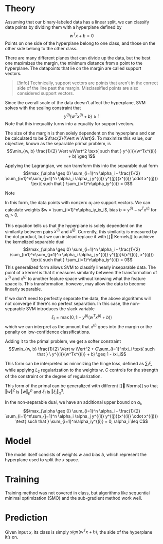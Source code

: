 # Theory
Assuming that our binary-labeled data has a linear split, we can classify data points by dividing them with a hyperplane defined by $$w^Tx + b = 0$$Points on one side of the hyperplane belong to one class, and those on the other side belong to the other class.

There are many different planes that can divide up the data, but the best one maximizes the margin, the minimum distance from a point to the hyperplane. The datapoints that lie on the margin are called support vectors.

> [!info]
>Technically, support vectors are points that aren't in the correct side of the line past the margin. Misclassified points are also considered support vectors.

Since the overall scale of the data doesn't affect the hyperplane, SVM solves with the scaling constraint that $$y^{(i)}(w^Tx^{(i)} + b) \geq 1$$Note that this inequality turns into a equality for support vectors.

The size of the margin is then solely dependent on the hyperplane and can be calculated to be $\frac{2}{\Vert w \Vert}$. To maximize this value, our objective, known as the separable primal problem, is $$\min_{w, b} \frac{1}{2} \Vert w\Vert^2 \text{ such that } y^{(i)}(w^Tx^{(i)} + b) \geq 1$$

Applying the Lagrangian, we can transform this into the separable dual form $$\max_{\alpha \geq 0} \sum_{i=1}^n \alpha_i - \frac{1}{2} \sum_{i=1}^n\sum_{j=1}^n \alpha_i \alpha_j y^{(i)} y^{(j)}(x^{(i)} \cdot x^{(j)}) \text{ such that } \sum_{i=1}^n\alpha_iy^{(i)} = 0$$
> [!note]
> In this form, the data points with nonzero $\alpha_i$ are support vectors. We can calculate weights $w = \sum_{i=1}^n\alpha_iy_ix_i$, bias $b = y^{(i)} - w^Tx^{(i)}$ for $\alpha_i > 0$.

This equation tells us that the hyperplane is solely dependent on the similarity between pairs $x^{(i)}$ and $x^{(j)}$. Currently, this similarity is measured by the dot product, but we can instead replace it with [[🍿 Kernels]] to achieve the kernelized separable dual $$\max_{\alpha \geq 0} \sum_{i=1}^n \alpha_i - \frac{1}{2} \sum_{i=1}^n\sum_{j=1}^n \alpha_i \alpha_j y^{(i)} y^{(j)}k(x^{(i)}, x^{(j)}) \text{ such that } \sum_{i=1}^n\alpha_iy^{(i)} = 0$$
This generalized form allows SVM to classify linearly inseparable data. The point of a kernel is that it measures similarity between the transformation of $x^{(i)}$ and $x^{(j)}$ to another feature space without knowing what the feature space is. This transformation, however, may allow the data to become linearly separable.

If we don't need to perfectly separate the data, the above algorithms will not converge if there's no perfect separation. In this case, the non-separable SVM introduces the slack variable $$\xi_i = \max(0, 1 - y^{(i)}(w^Tx^{(i)} + b))$$which we can interpret as the amount that $x^{(i)}$ goes into the margin or the penalty on low-confidence classifications.

Adding it to the primal problem, we get a softer constraint $$\min_{w, b} \frac{1}{2} \Vert w \Vert^2 + C\sum_{i=1}^n\xi_i \text{ such that } \ y^{(i)}(w^Tx^{(i)} + b) \geq 1 - \xi_i$$

This form can be interpreted as minimizing the hinge loss, defined as $\sum_i \xi$, while applying $L_2$ regularization to the weights $w$. $C$ controls for the strength of the constraint or the degree of regularization.

This form of the primal can be generalized with different [[📌 Norms]] so that $\Vert w \Vert^2$ is $\Vert w\Vert_p^p$ and $\xi_i$ is $\Vert \xi_i\Vert_q^q$.

In the non-separable dual, we have an additional upper bound on $\alpha_i$, $$\max_{\alpha \geq 0} \sum_{i=1}^n \alpha_i - \frac{1}{2} \sum_{i=1}^n\sum_{j=1}^n \alpha_i \alpha_j y^{(i)} y^{(j)}(x^{(i)} \cdot x^{(j)}) \text{ such that } \sum_{i=1}^n\alpha_iy^{(i)} = 0, \alpha_i \leq C$$

# Model
The model itself consists of weights $w$ and bias $b$, which represent the hyperplane used to split the $x$ space.

# Training
Training method was not covered in class, but algorithms like sequential minimal optimization (SMO) and the sub-gradient method work well.

# Prediction
Given input $x$, its class is simply $sign(w^Tx + b)$, the side of the hyperplane it’s on.